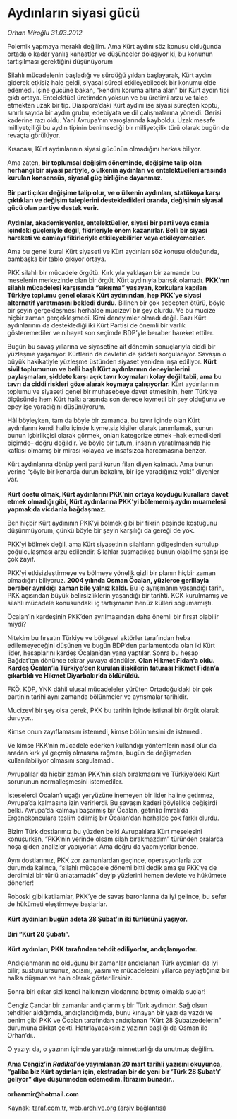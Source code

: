 # Aydınların siyasi gücü

*Orhan Miroğlu 31.03.2012*

<div class="yazi"><p>Polemik yapmaya meraklı değilim. Ama Kürt aydını söz konusu olduğunda ortada o kadar yanlış kanaatler ve düşünceler dolaşıyor ki, bu konunun tartışılması gerektiğini düşünüyorum</p>
<p>Silahlı mücadelenin başladığı ve sürdüğü yıldan başlayarak, Kürt aydını giderek etkisiz hale geldi, siyasal süreci etkileyebilecek bir konumu elde edemedi. İşine gücüne bakan, “kendini koruma altına alan” bir Kürt aydın tipi çıktı ortaya. Entelektüel üretimden yoksun ve bu üretimi arzu ve talep etmekten uzak bir tip. Diaspora’daki Kürt aydını ise siyasi süreçten koptu, sınırlı sayıda bir aydın grubu, edebiyata ve dil çalışmalarına yöneldi. Gerisi kaderine razı oldu. Yani Avrupa’nın varoşlarında kayboldu. Uzak mesafe milliyetçiliği bu aydın tipinin benimsediği bir milliyetçilik türü olarak bugün de revaçta görülüyor.</p>
<p>Kısacası, Kürt aydınlarının siyasi gücünün olmadığını herkes biliyor.</p>
<p>Ama zaten, <b>bir toplumsal değişim döneminde, değişime talip olan herhangi bir siyasi partiyle, o ülkenin aydınları ve entelektüelleri arasında kurulan konsensüs, siyasal güç birliğine dayanmaz.<br/><br/></b><b>Bir parti çıkar değişime talip olur, ve o ülkenin aydınları, statükoya karşı çıktıkları ve değişim taleplerini destekledikleri oranda, değişimin siyasal gücü olan partiye destek verir.<br/><br/></b><b>Aydınlar, akademisyenler, entelektüeller, siyasi bir parti veya camia içindeki güçleriyle değil, fikirleriyle önem kazanırlar. Belli bir siyasi hareketi ve camiayı fikirleriyle etkileyebilirler veya etkileyemezler.</b></p>
<p>Ama bu genel kural Kürt siyaseti ve Kürt aydınları söz konusu olduğunda, bambaşka bir tablo çıkıyor ortaya.</p>
<p>PKK silahlı bir mücadele örgütü. Kırk yıla yaklaşan bir zamandır bu meselenin merkezinde olan bir örgüt. Kürt aydınıyla barışık olamadı. <b>PKK’nın silahlı mücadelesi karşısında “sıkışma” yaşayan, korkulara kapılan Türkiye toplumu genel olarak Kürt aydınından, hep PKK’ye siyasi alternatif yaratmasını bekledi durdu.</b> Bilinen bir çok sebepten ötürü, böyle bir şeyin gerçekleşmesi herhalde mucizevî bir şey olurdu. Ve bu mucize hiçbir zaman gerçekleşmedi. Kimi deneyimler olmadı değil. Bazı Kürt aydınlarının da desteklediği iki Kürt Partisi de önemli bir varlık gösteremediler ve nihayet son seçimde BDP’yle beraber hareket ettiler. </p>
<p>Bugün bu savaş yıllarına ve siyasetine ait dönemin sonuçlarıyla ciddi bir yüzleşme yaşanıyor. Kürtlerin de devletin de şiddeti sorgulanıyor. Savaşın o büyük hakikatiyle yüzleşme üstünden siyaset yeniden inşa ediliyor. <b>Kürt sivil toplumunun ve belli başlı Kürt aydınlarının deneyimlerini paylaşmaları, şiddete karşı açık tavır koymaları kolay değil tabii, ama bu tavrı da ciddi riskleri göze alarak koymaya çalışıyorlar.</b> Kürt aydınlarının toplumu ve siyaseti genel bir muhasebeye davet etmesinin, hem Türkiye ölçüsünde hem Kürt halkı arasında son derece kıymetli bir şey olduğunu ve epey işe yaradığını düşünüyorum.</p>
<p>Hâl böyleyken, tam da böyle bir zamanda, bu tavır içinde olan Kürt aydınlarını kendi halkı içinde kıymetsiz kişiler olarak tanımlamak, şunun bunun işbirlikçisi olarak görmek, onları kategorize etmek –hak etmedikleri biçimde– doğru değildir. Ve böyle bir tutum, insanın yaratılmasında hiç katkısı olmamış bir mirası kolayca ve insafsızca harcamasına benzer. </p>
<p>Kürt aydınlarına dönüp yeni parti kurun filan diyen kalmadı. Ama bunun yerine “şöyle bir kenarda durun bakalım, bir işe yaradığınız yok!” diyenler var.<br/><br/><b>Kürt dostu olmak, Kürt aydınlarını PKK’nin ortaya koyduğu kurallara davet etmek olmadığı gibi, Kürt aydınlarına PKK’yi bölememiş aydın muamelesi yapmak da vicdanla bağdaşmaz. </b></p>
<p>Ben hiçbir Kürt aydınının PKK’yi bölmek gibi bir fikrin peşinde koştuğunu düşünmüyorum, çünkü böyle bir şeyin karşılığı da gereği de yok.</p>
<p>PKK’yi bölmek değil, ama Kürt siyasetinin silahların gölgesinden kurtulup çoğulculaşması arzu edilendir. Silahlar susmadıkça bunun olabilme şansı ise çok zayıf.</p>
<p>PKK’yi etkisizleştirmeye ve bölmeye yönelik gizli bir planın hiçbir zaman olmadığını biliyoruz. <b>2004 yılında Osman Öcalan, yüzlerce gerillayla beraber ayrıldığı zaman bile yalnız kaldı.</b> Bu iç ayrışmanın yaşandığı tarih, PKK açısından büyük belirsizliklerin yaşandığı bir tarihti. KCK kurulmamış ve silahlı mücadele konusundaki iç tartışmanın henüz külleri soğumamıştı. </p>
<p>Öcalan’ın kardeşinin PKK’den ayrılmasından daha önemli bir fırsat olabilir miydi?</p>
<p>Nitekim bu fırsatın Türkiye ve bölgesel aktörler tarafından heba edilemeyeceğini düşünen ve bugün BDP’den parlamentoda olan iki Kürt lider, hesaplarını kardeş Öcalan’dan yana yaptılar. Sonra bu hesap Bağdat’tan dönünce tekrar yuvaya döndüler. <b>Olan Hikmet Fidan’a oldu.</b> <b>Kardeş Öcalan’la Türkiye’den kurulan ilişkilerin faturası Hikmet Fidan’a çıkartıldı ve Hikmet Diyarbakır’da öldürüldü.</b></p>
<p>FKÖ, KDP, YNK dâhil ulusal mücadeleler yürüten Ortadoğu’daki bir çok partinin tarihi aynı zamanda bölünmeler ve ayrışmalar tarihidir.</p>
<p>Mucizevî bir şey olsa gerek, PKK bu tarihin içinde istisnai bir örgüt olarak duruyor..</p>
<p>Kimse onun zayıflamasını istemedi, kimse bölünmesini de istemedi. </p>
<p>Ve kimse PKK’nin mücadele ederken kullandığı yöntemlerin nasıl olur da aradan kırk yıl geçmiş olmasına rağmen, bugün de değişmeden kullanılabiliyor olmasını sorgulamadı.</p>
<p>Avrupalılar da hiçbir zaman PKK’nin silah bırakmasını ve Türkiye’deki Kürt sorununun normalleşmesini istemediler.</p>
<p>İsteselerdi Öcalan’ı uçağı yeryüzüne inemeyen bir lider haline getirmez, Avrupa’da kalmasına izin verirlerdi. Bu savaşın kaderi böylelikle değişirdi belki. Avrupa’da kalmayı başarmış bir Öcalan, getirilip İmralı’da Ergenekonculara teslim edilmiş bir Öcalan’dan herhalde çok farklı olurdu. </p>
<p>Bizim Türk dostlarımız bu yüzden belki Avrupalılara Kürt meselesini konuşurken, “PKK’nin yerinde olsam silah bırakmazdım” türünden oralarda hoşa giden analizler yapıyorlar. Ama doğru da yapmıyorlar bence.</p>
<p>Aynı dostlarımız, PKK zor zamanlardan geçince, operasyonlarla zor durumda kalınca, “silahlı mücadele dönemi bitti dedik ama şu PKK’ye de derdimizi bir türlü anlatamadık” deyip yüzlerini hemen devlete ve hükümete dönerler!</p>
<p>Roboski gibi katliamlar, PKK’ye de savaş baronlarına da iyi gelince, bu sefer de hükümeti eleştirmeye başlarlar.<br/><br/><b>Kürt aydınları bugün adeta 28 Şubat’ın iki türlüsünü yaşıyor.<br/><br/></b><b>Biri “Kürt 28 Şubatı”.<br/><br/></b><b>Kürt aydınları, PKK tarafından tehdit ediliyorlar, andıçlanıyorlar.</b></p>
<p>Andıçlanmanın ne olduğunu bir zamanlar andıçlanan Türk aydınları da iyi bilir; susturulursunuz, acısını, yasını ve mücadelesini yıllarca paylaştığınız bir halka düşman ve hain olarak gösterilirsiniz.</p>
<p>Sonra biri çıkar sizi kendi halkınızın vicdanına batmış olmakla suçlar!</p>
<p>Cengiz Çandar bir zamanlar andıçlanmış bir Türk aydınıdır. Sağ olsun tehditler aldığımda, andıçlandığımda, bunu kınayan bir yazı da yazdı ve benim gibi PKK ve Öcalan tarafından andıçlanan “Kürt 28 Şubatzedelerin” durumuna dikkat çekti. Hatırlayacaksınız yazının başlığı da Osman ile Orhan’dı.. </p>
<p>O yazıyı da, o yazının içimde yarattığı minnettarlığı da unutmuş değilim.<br/><br/><b>Ama Cengiz’in <i>Radikal</i>’de yayımlanan 20 mart tarihli yazısını okuyunca, “galiba biz Kürt aydınları için, ekstradan bir de yeni bir ‘Türk 28 Şubat’ı’ geliyor” diye düşünmeden edemedim. İtirazım bunadır..<br/><br/></b><b>orhanmir@hotmail.com</b></p>
</div>

Kaynak: [taraf.com.tr](http://www.taraf.com.tr/orhan-miroglu/makale-aydinlarin-siyasi-gucu.htm), [web.archive.org (arşiv bağlantısı)](http://web.archive.org/web/20130721080205/http://www.taraf.com.tr/orhan-miroglu/makale-aydinlarin-siyasi-gucu.htm)
